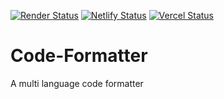 [![Render Status](https://img.shields.io/badge/Render-Deployed-blue?logo=Render)](https://code-formatter-gr7g.onrender.com)
[![Netlify Status](https://img.shields.io/badge/Netlify-deployed-informational?logo=netlify)](https://mycodeformatter.netlify.app/)
[![Vercel Status](https://img.shields.io/badge/Vercel-deployed-informational?logo=vercel)](https://codeformatter.vercel.app/)
# Code-Formatter
A multi language code formatter
